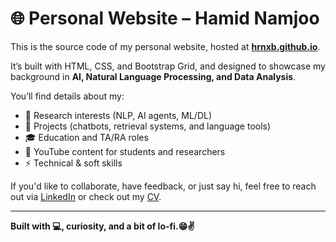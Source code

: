 # 🌐 Personal Website – Hamid Namjoo

This is the source code of my personal website, hosted at **[hrnxb.github.io](https://hrnxb.github.io)**.

It’s built with HTML, CSS, and Bootstrap Grid, and designed to showcase my background in **AI, Natural Language Processing, and Data Analysis**.

You’ll find details about my:

- 🔎 Research interests (NLP, AI agents, ML/DL)
- 🧠 Projects (chatbots, retrieval systems, and language tools)
- 🎓 Education and TA/RA roles
- 🎥 YouTube content for students and researchers
- ⚡ Technical & soft skills

If you'd like to collaborate, have feedback, or just say hi, feel free to reach out via [LinkedIn](https://www.linkedin.com/in/hamid-namjoo) or check out my [CV](https://hrnxb.github.io/cv/CV.pdf).

---

**Built with 💻, curiosity, and a bit of lo-fi.😁✌️**
